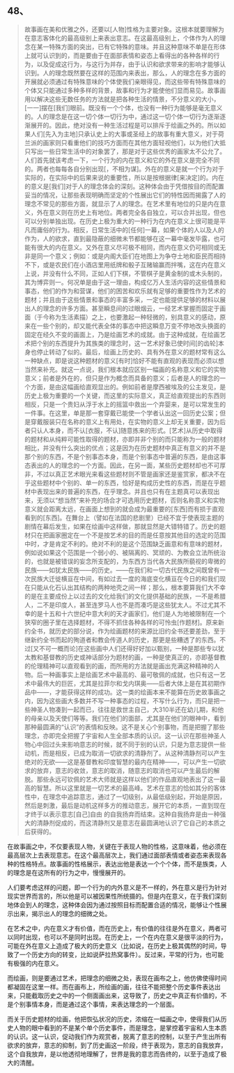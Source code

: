<h2>48、</h2><blockquote data-pid="LWh85JFW">故事画在美和优雅之外，还要以[人物]性格为主要对象。这根本就要理解为在意志客体化的最高级别上来表出意志。在这最高级别上，个体作为人的理念在某一特殊方面的突出，已有它特殊的意味。并且这种意味不单是在形体上就可认识到的，而是要由于在面部表情和姿态上看得出的各种各样的行为，以及促成这行为，与这行为并存，由于认识和欲求带来的影响才能够认识到。人的理念既然要在这样的范围内来表出，那么，人的理念在多方面的开展就必须通过有特殊意味的个体使我们亲眼得见，而这些带有特殊意味的个体又只能通过多种多样的背景，故事和行为才能使他们显而易见。故事画用以解决这些无数任务的方法就是把各种生活的情景，不分意义的大小，[一一]摆在[我们]眼前。既没有一个个体，也没有一种行为能够是毫无意义的。人的理念是在这一切个体一切行为中，通过这一切个体一切行为逐渐逐渐展开的。因此，绝对没有一种生活过程是可以排斥于绘画之外的。所以如果人们[先入为主地]只承认史上的大事或圣经上的故事有重大意义，对于荷兰派的画家则只看重他们的技巧方面而在其他方面轻视他们，以为他们大抵只写出一些日常生活中的对象罢了，那是对于这些优秀的画家太不公允了。人们首先就该考虑一下，一个行为的内在意义和它的外在意义是完全不同的。两者也每每各自分别出现[，不相为谋]。外在的意义是就一个行为对于实际的，在实际中的后果来说的重要性，所以是按根据律[来决定]的。内在的意义是[我们]对于人的理念体会的深刻。这种体会由于凭借按目的而配置妥当的情况，让那些表现明确而坚定的个性展出它们的特性因而揭露了人的理念不常见的那些方面，就显示了人的理念。在艺术里有地位的只是内在意义，外在意义则在历史上有地位。两者完全各自独立，可以合并出现，但也可以分别单独出现。在历史上极为重大的一种行为在内在意义上很可能是平凡而庸俗的行为。相反，日常生活中的[任何]一幕，如果个体的人以及人的作为，人的欲求，直到最隐蔽的细微未节都能够在这一幕中毫发毕露，也可能有很大的内在意义。又外在意义尽可极不相同，而内在意义仍可相同或无非是同一个意义；例如：或是内阁大臣们在地图上为争夺土地和臣民而相持不下，或是农民们在小酒店里用纸牌和骰子互赌输赢而拌嘴，这在内在意义上说，并没有什么不同，正如人们下棋，不管棋子是黄金制的或木头制的，其为博弈则一。何况单是由于这一理由，构成亿万人生活内容的这些情景和事态，他们的作为和营谋，他们的困苦和欢乐就有足够的重要性作为艺术的题材；并且由于这些情景和事态的丰富多采，一定也能提供足够的材料以展出人的理念的许多方面。甚至瞬息间的过眼烟云，一经艺术掌握而固定于画面（于今称为生活素描）之上，也要激起一种轻微的，别具意义的感动，原来在一些个别的，却又能代表全体的事态中把这瞬息万变不停地改头换面的固定在经久不变的画面上，乃是绘画艺术的成就。由于这种成就，在绘画艺术把个别的东西提升为其族类的理念时，这一艺术好象已使时间[的齿轮]本身也停止转动了似的。最后，绘画上历史的、具有外在意义的题材常有这么一种缺点，即是说这种题材的意义[有时]恰好不能有直观的表现而必须以想当然来补充。就这一点说，我们根本就应区别一幅画的名称意义和它的实物意义；前者是外在的，但只是作为概念而具备的意义；后者是人的理念的一个方面，是由这幅画给直观显出的。例如前者是摩西被埃及的公主发见，是历史上极为重要的一个关键，而这里的实际意义，真正给直观提出的东西则相反，只是一个贵妇从浮于水上的摇篮中救出一个弃婴来，是可以常发生的一件事。在这里，单是那一套穿戴已能使一个学者认出这一回历史公案；但是穿戴服装只在名称的意义上有用处，在实物的意义上却无关重要，因为后者只认人本身，而不认[衣服，不认]随意拣来的形式。[艺术]从历史中取得的题材和从纯粹可能性取得的题材，亦即并非个别的而只能称为一般的题材相比，并没有什么突出的优点；这是因为在历史题材中真正有意义的并不是那个别的东西，不是个别事态本身，而是个别事态中普遍的东西，是由这事态表出的人的理念的一个方面。因此，在另一面，某些历史题材却也不可厚非，不过以真正艺术眼光来看这些题材则不管是画家还是鉴赏家，都决不在乎这些题材中个别的、单一的东西，恰好是构成历史性的东西，而是在乎题材中表现出来的普遍的东西，在乎理念。并且也只有在主题真可以表现出来，无须以“想当然”来补充的场合才可选用历史题材，否则名称意义和实物意义就会距离太远，在画面上想到的就会成为最重要的[东西]而有损于直观看到的[东西]。在舞台上（譬如在法国的悲剧里）已经不宜于使表现主题的剧情在幕后发生，如果在绘画中这样做，那就显然是大错特错了。历史的题材只在把画家圈定在一个不是按艺术的目的而是任意按其他目的选定的范围中时，才是肯定不利的。绝对不利的是这个范围缺乏画意和有意味的题材，例如说如果这个范围是一个弱小的、被隔离的、冥顽的、为教会立法所统治的，也就是被错误的妄念所支配的，为东西方当代各大民族所藐视的卑微的民族——如犹太民族——的历史。——在我们和一切古代民族之间既曾有一次民族大迁徙横亘在中间，有如过去一度的海底变化横亘在今日的和我们现在只能从化石认出其结构的两种地壳之间一样；那么，根本要算我们大不幸的是在主要成份上以过去的文化给我们的文化提供基础的民族，一不是希腊人，二不是印度人，甚至连罗马人也不是而凑巧是这些犹太人。不过尤其不幸的是十五和十六世纪中意大利的天才画家们，他们是人为地被限制在一个狭窄的圈子里在选择题材，不得不抓住各种各样的可怜虫[作题材]。原来新约全书，就历史的部分说，作为绘画题材的来源比旧约全书还要差劲，至于继新约全书而起的殉道者和教会传道人的历史，那更是些糟透了的东西。不过[又不可一概而论]在这些画中人们还得好好加以甄别，一种是那些专以犹太教和基督教的历史或神话部分为题材的画，一种是使真正的，亦即基督教的伦理精神可以直观看到的画，而所用的方法就是画出充满这种精神的人物。后一种画事实上是绘画艺术中最高的、最可敬佩的成就，也只有这一艺术中最伟大的巨匠，尤其是拉菲尔和戈内琪奥——后者大体上是在其初期作品中——，才能获得这样的成功。这一类的绘画本来不能算在历史故事画之内，因为这些画大多数并不写一种事态的过程，不写什么行为，而只是把一些神圣人物凑到一起而已，往往是救世主自己，大310半还在幼儿期，和他的母亲以及天使们等等。我们在他们的面部，尤其是在他们的眼神中，看到那种最圆满的“认识”的表情和反映。这不是关心个别事物，而是把握了那些理念，亦即完全把握了宇宙和人生全部本质的认识。这一认识在那些神圣人物心中回过头来影响意志的时候，就不同于别的认识，只是为意志提供一些动机，而是相反，已成为取消一切欲求的清静剂了。从这种清静剂可以产生绝对的无欲——这是基督教和印度智慧的最内在精神——，可以产生一切欲求的放弃，意志的收敛，意志的取消，随意志的取消也可以产生最后的解脱。那些永远可钦佩的艺术大师就是这样以他们的作品直观地表出了这一最高的智慧。所以这里就是一切艺术的最高峰。艺术在意志的恰如其分的客体性中，在理念中追踪意志，通过了一切级别，从最低级别起，开始是原因，然后是刺激，最后是动机这样多方的推动意志，展开它的本质，一直到现在才终于以表示意志[自己]自由 的自我扬弃而结束。这种自我扬弃是由一种强大的清静剂促成的，而这清静剂又是意志在最圆满地认识了它自己的本质之后获得的。</blockquote><p data-pid="FoE236_S">在故事画之中，不仅要表现人物，关键在于表现人物的性格，这意味着，他必须在最高层次上去表现意志。在这个最高层次上，我们通过面部表情或者姿态来表现各种的性格特点。故事画的性格展示，表达出他是表达一个个个体，而不是族类，人的理念是在这所有的行为之中，慢慢展开的。</p><p data-pid="BgVftCcw">人们要考虑这样的问题，即一个行为的内外意义是不一样的，外在意义是行为针对现实世界而言的，所以他是可以被因果性所统摄的。但是内在意义，在于我们深刻地体会到人的理念，这种体会因为通过按照目标而配置合适的情况，能够让个性展示出来，揭示出人的理念的细微之处。</p><p data-pid="9HJrrRN9">在艺术之中，内在意义才有价值，而在历史上，有价值的往往是外在意义，两者可以同时出现，也可以不是同时出现。在历史上，一个在内在意义是很平淡的行为，可能在外在意义上造成了极大的历史意义（比如说，在历史上极其偶然的时间，导致了一个历史方向的转变，比如说萨拉热窝事件）。反过来，平常的行为，也可能有极强的内在意义。</p><p data-pid="SexeMbFG">而绘画，则是要通过艺术，把理念的细微之处，表现在画布之上，他仿佛使得时间都凝固在这里一样。而在画布上，所绘画的画，往往不能把整个历史事件表达出来，只能截取历史之中的一个侧面画出来，这导致了，历史之中真正有价值的，不是个别事情本身，而是通过这个事情，来表达理念的一个层面。</p><p data-pid="iTLGzTBl">而关于历史题材的绘画，他把恢弘状况的历史，浓缩在一幅画之中，使得我们从历史人物的眼中看到的不是某个单个历史事件，而是理念，是掌控着宇宙和人生本质的认识。这一认识，促动我们作为观赏者，脱离了意志的控制，以至于产生出所有欲求的放弃，意志的抑制，到了历史画这一阶段，终于表现为，意志的自我放弃，这个自我放弃，是以他透彻地理解了，世界是我的意志而告终的，以至于造成了极大的清醒。</p><p></p><p></p>